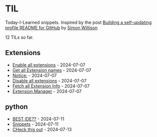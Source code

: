 # TIL

Today-I-Learned snippets. Inspired by the post [Building a self-updating profile README for GitHub](https://simonwillison.net/2020/Jul/10/self-updating-profile-readme/) by [Simon Willison](https://github.com/simonw) 

<!-- count starts -->12<!-- count ends --> TILs so far. 
<!-- index starts -->
## Extensions

* [Enable all extensions](https://coding4hours.github.io/Til/Extensions/Enable_all_extensions) - 2024-07-07
* [Get all Extension names](https://coding4hours.github.io/Til/Extensions/Get_all_extensions) - 2024-07-07
* [Notice:](https://coding4hours.github.io/Til/Extensions/readme) - 2024-07-07
* [Disable all extensions](https://coding4hours.github.io/Til/Extensions/Disable_all_extensions) - 2024-07-07
* [Fetch all Extension Info](https://coding4hours.github.io/Til/Extensions/Fetch_Extension_Info) - 2024-07-07
* [Extension Manager](https://coding4hours.github.io/Til/Extensions/Extension_Manager) - 2024-07-07

## python

* [BEST IDE??](https://coding4hours.github.io/Til/python/BEST-IDE%3F%3F) - 2024-07-11
* [Snippets](https://coding4hours.github.io/Til/python/Snippets) - 2024-07-11
* [CHeck this out](https://coding4hours.github.io/Til/python/Check-This-Out) - 2024-07-13
<!-- index ends -->
